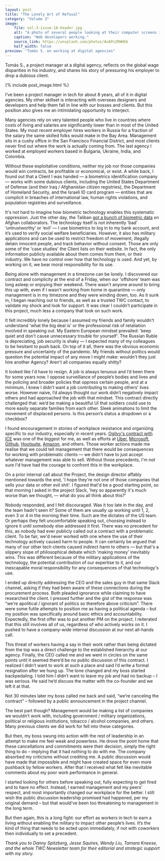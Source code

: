 ```yaml
---
layout: post
title: "The Lonely Art of Refusal"
category: "Volume 3"
image:
    file: vol-3-issue-18-header.jpg
    alt: "A photo of several people looking at their computer screens in a workplace setting."
    caption: "Web developers working."
    source_link: https://unsplash.com/photos/AxAPuIRWHGk
    half_width: false
preview: "Tomás S. on working at digital agencies"
---
```


Tomás S., a project manager at a digital agency, reflects on the global wage disparities in his industry, and shares his story of pressuring his employer to drop a dubious client.

<!-- DO NOT remove the excerpt tag -->
<!--excerpt-->
<!-- remaining content goes below here -->

<!-- DO NOT remove the header image -->
{% include post_image.html %}

I’ve been a project manager in tech for about 8 years, all of it in digital agencies. My other skillset is interacting with overseas designers and developers and help them fall in line with our bosses and clients. But this position also gives me an intimidating opportunity to interject.

Many agencies rely on very talented people who live in countries where costs of living and salaries are significantly lower than in most of the United States. My most recent employer hires workers in Russia for a fraction of the salary the same skilled folks would make in the Bay Area. Management sits in a cushy office in the San Francisco Financial District, and most clients never find out where the work is actually coming from. The last agency I worked at employed workers based in Bulgaria, Ukraine, India, and Colombia.

Without these exploitative conditions, neither my job nor those companies would win contracts, be profitable or economical, or exist. A while back, I found out that a Client I was handed — a biometrics identification company — works with some dubious clients, including the United States Department of Defense (and their Iraq / Afghanistan citizen registries), the Department of Homeland Security, and the Israeli ID card program — entities that are complicit in breaches of international law, human rights violations, and population registries and surveillance. 

It's not hard to imagine how biometric technology enables this systematic oppression. Just the other day, the Taliban [got a bunch of biometric data](https://theintercept.com/2021/08/17/afghanistan-taliban-military-biometrics/) on Afghan collaborators. The technology itself is not inherently ‘bad’ ‘untrustworthy’ or ‘evil’ — I use biometrics to log in to my bank account, and it’s used to verify social welfare beneficiaries. However, it also has military applications and can be used to restrict freedom of movement, illegally detain innocent people, and track behavior without consent. Those are only some of the 'case studies' the Client lists on their website. In fact, the only information publicly available about them comes from them, or their industry. We have no control over how that technology is used. And yet, by working on it, we bear moral responsibility for its use. 

Being alone with management in a timezone can be lonely. I discovered our contract and complicity at the end of a Friday, when our 'offshore' team was long asleep or enjoying their weekend. There wasn't anyone around to bring this up with, even if I wasn't working from home in quarantine — only management is in my timezone and they were winding down, too. As it sunk in, I began reaching out to friends, as well as a trusted TWC contact, to validate my shock and look for support. It was clear I couldn't participate in this project, much less a company that took on such work. 

It felt incredibly lonely because I assumed my friends and family wouldn't understand 'what the big deal is' or the professional risk of retaliation involved in speaking out. My Eastern European mindset prevailed: 'keep quiet and don't cause unnecessary trouble for yourself'. The Russian Ruble is depreciating, job security is shaky — I expected many of my colleagues to be hesitant to push back. On top of it all, there was the obvious economic pressure and uncertainty of the pandemic. My friends without politics would question the potential impact of any move I might make: wouldn't they just hire another Agency? Aren't all companies equally shitty? 

It looked like I'd have to resign. A job is always tenuous and I’d been there for some years now. I oppose surveillance of people’s bodies and lives and the policing and broader policies that oppress certain people, and at a minimum, I knew I didn’t want a job contributing to making others’ lives worse. However naive, I’d always thought our work didn’t negatively impact others and had approached the job with that mindset. This contract directly challenged that: we’d be making a beautiful UI that soldiers could use to more easily separate families from each other. Sleek animations to limit the movement of displaced persons. Is this person’s status a dropdown or a checkbox? 

I found encouragement in stories of workplace resistance and organizing specific to our industry, especially in recent years. [Ogilvy's contract with ICE](https://digiday.com/marketing/everything-political-ogilvy-internal-turmoil-continues-agencies-grapple-new-market-reality/) was one of the biggest for me, as well as efforts at [Uber](https://news.techworkerscoalition.org/2020/10/30/issue-13/), [Microsoft](https://www.usnews.com/news/politics/articles/2018-06-20/microsoft-employees-demand-company-end-contract-with-ice), [Github](https://www.geekwire.com/2019/microsoft-github-workers-protest-ice-contracts-latest-demonstration-employee-activism/), [Hootsuite](https://techcrunch.com/2020/09/24/hootsuite-ice-contract/), [Amazon](https://www.seattletimes.com/business/amazon-employees-demand-company-cut-ties-with-ice/), and others. Those worker actions made me realise that we could tell management that there would be consequences for working with problematic clients — we didn't have to just accept whatever management was able to sell. Without those precedents, I'm not sure I'd have had the courage to confront this in the workplace. 

On a prior internal call about the Project, the design director affably mentioned towards the end, 'I hope they're not one of those companies that sells your data or other evil shit'. I figured that'd be a good starting point, so that morning I asked in the project Slack, 'hey so apparently it's much worse than we thought, — what do you all think about this?'

Nobody responded, and I felt discouraged. Was it too late in the day, and the team hadn't seen it? Some of them are usually up working until 1, 2, even 3 or 4 in the morning their time. Such are the dictates of the US team. Or perhaps they felt uncomfortable speaking out, choosing instead to ignore it until somebody else addressed it first. There was no precedent for this, as nobody had ever publicly called out a contract with a problematic client. To be fair, we'd never worked with one where the use of their technology actively caused harm to people. It can certainly be argued that many of our other tech clients caused indirect harm to others — but that's a slippery slope of philosophical debate which 'making money' inevitably wins. This was different because of the military applications of the technology, the potential contribution of our expertise to it, and our inescapable moral responsibility for any consequences of that technology's use. 

I ended up directly addressing the CEO and the sales guy in that same Slack channel, asking if they had been aware of these connections during the procurement process. Both pleaded ignorance while claiming to have researched the client. I pressed further and the gist of the response was “we’re apolitical / ignorant of politics so therefore above criticism”. There were some futile attempts to position me as having a political agenda – but my position was specifically around basic ethics and accountability. Expectedly, the first offer was to put another PM on the project. I reiterated that this still involves all of us, regardless of who actively works on it. I pushed to have a company-wide internal discussion at our next all-hands call. 

This threat of workers having a say in their work rather than being dictated from the top was a direct challenge to the established hierarchy at our agency. Finally, the CEO called me and we went in circles on the same points until it seemed there’d be no public discussion of this contract. I realized I didn’t want to work at such a place and said I’d write a formal resignation after we hung up. The tone changed and my boss started backpedaling. I told him I didn’t want to leave my job and had no backup – I was serious. He said he’d discuss the matter with the co-founder and we left it at that. 

Not 30 minutes later my boss called me back and said, “we’re canceling the contract” – followed by a public announcement in the project channel. 

The best part though? Management would be making a list of companies we wouldn’t work with, including government / military organizations, political or religious institutions, tobacco / alcohol companies, and others. Many previous clients we did work for fell into these categories.

But then, my boss swung into action with the rest of leadership in an attempt to make me feel weak and powerless. He drove the point home that these cancellations and commitments were their decision, simply the right thing to do – implying that it had nothing to do with me. The company absorbed my criticisms without crediting me. A public discussion would have made that impossible and might have created space for even more pushback by fellow workers. After that I received what felt like inevitable comments about my poor work performance in general.

I started looking for others before speaking out, fully expecting to get fired and to have no effect. Instead, I earned management and my peers’ respect, and most importantly changed our workplace for the better. I still wish the public discussion leadership promised had happened, per my original demand – but that would’ve been too threatening to management in the long term.

But then again, this is a long fight: our effort as workers in tech to earn a living without enabling the military to impact other people’s lives. It’s the kind of thing that needs to be acted upon immediately, if not with coworkers then individually to set a precedent.

_Thank you to Danny Spitzberg, Jesse Squires, Wendy Liu, Tamara Kneese, and the whole TWC Newsletter team for their editorial and strategic support with my story._
